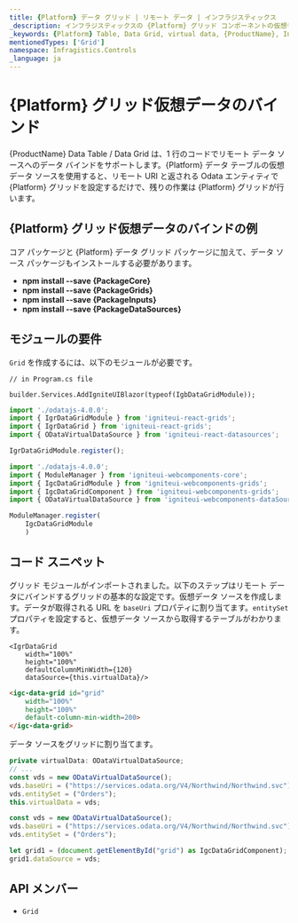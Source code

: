 ```yaml
---
title: {Platform} データ グリッド | リモート データ | インフラジスティックス
_description: インフラジスティックスの {Platform} グリッド コンポーネントの仮想データ ソースを使用してリモート データをバインドします。{ProductName} テーブル チュートリアルを是非お試しください!
_keywords: {Platform} Table, Data Grid, virtual data, {ProductName}, Infragistics, data binding, {Platform} テーブル, データ グリッド, 仮想データ, データ バインディング, インフラジスティックス
mentionedTypes: ['Grid']
namespace: Infragistics.Controls
_language: ja
---
```

# {Platform} グリッド仮想データのバインド

{ProductName} Data Table / Data Grid は、1 行のコードでリモート データ ソースへのデータ バインドをサポートします。{Platform} データ テーブルの仮想データ ソースを使用すると、リモート URI と返される Odata エンティティで {Platform} グリッドを設定するだけで、残りの作業は {Platform} グリッドが行います。

## {Platform} グリッド仮想データのバインドの例


<code-view style="height: 600px"
           data-demos-base-url="{environment:dvDemosBaseUrl}"
           iframe-src="{environment:dvDemosBaseUrl}/grids/data-grid-binding-remote-data"
           alt="{Platform} グリッド仮想データのバインドの例"
           github-src="grids/data-grid/binding-remote-data">
</code-view>

<div class="divider--half"></div>



<!-- Angular, React, WebComponents -->
コア パッケージと {Platform} データ グリッド パッケージに加えて、データ ソース パッケージもインストールする必要があります。

- **npm install --save {PackageCore}**
- **npm install --save {PackageGrids}**
- **npm install --save {PackageInputs}**
- **npm install --save {PackageDataSources}**

<!-- end: Angular, React, WebComponents -->

## モジュールの要件

`Grid` を作成するには、以下のモジュールが必要です。

```razor
// in Program.cs file

builder.Services.AddIgniteUIBlazor(typeof(IgbDataGridModule));
```

```ts
import './odatajs-4.0.0';
import { IgrDataGridModule } from 'igniteui-react-grids';
import { IgrDataGrid } from 'igniteui-react-grids';
import { ODataVirtualDataSource } from 'igniteui-react-datasources';

IgrDataGridModule.register();
```

```ts
import './odatajs-4.0.0';
import { ModuleManager } from 'igniteui-webcomponents-core';
import { IgcDataGridModule } from 'igniteui-webcomponents-grids';
import { IgcDataGridComponent } from 'igniteui-webcomponents-grids';
import { ODataVirtualDataSource } from 'igniteui-webcomponents-dataSource';

ModuleManager.register(
    IgcDataGridModule
    )

```

<div class="divider--half"></div>

## コード スニペット

グリッド モジュールがインポートされました。以下のステップはリモート データにバインドするグリッドの基本的な設定です。仮想データ ソースを作成します。データが取得される URL を `baseUri` プロパティに割り当てます。`entitySet` プロパティを設定すると、仮想データ ソースから取得するテーブルがわかります。

```tsx
<IgrDataGrid
    width="100%"
    height="100%"
    defaultColumnMinWidth={120}
    dataSource={this.virtualData}/>
```

```html
<igc-data-grid id="grid"
    width="100%"
    height="100%"
    default-column-min-width=200>
</igc-data-grid>
```

データ ソースをグリッドに割り当てます。

```ts
private virtualData: ODataVirtualDataSource;
// ...
const vds = new ODataVirtualDataSource();
vds.baseUri = ("https://services.odata.org/V4/Northwind/Northwind.svc");
vds.entitySet = ("Orders");
this.virtualData = vds;
```

```ts
const vds = new ODataVirtualDataSource();
vds.baseUri = ("https://services.odata.org/V4/Northwind/Northwind.svc");
vds.entitySet = ("Orders");

let grid1 = (document.getElementById("grid") as IgcDataGridComponent);
grid1.dataSource = vds;
```

## API メンバー

 - `Grid`